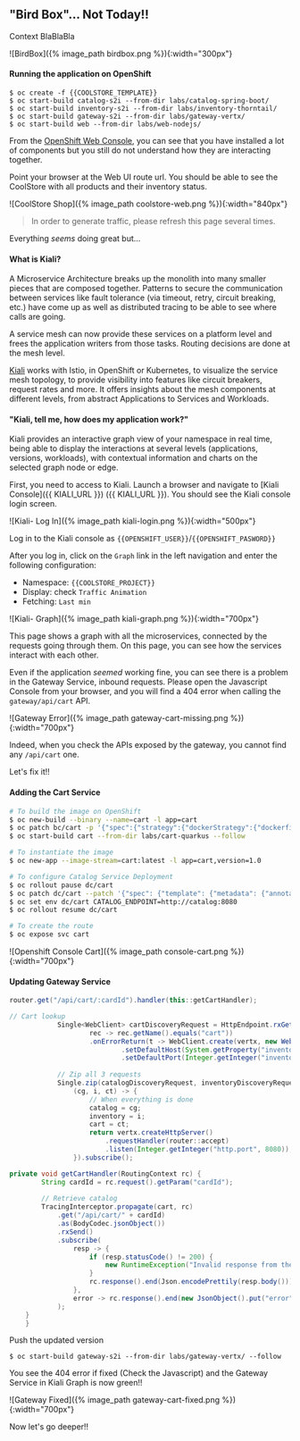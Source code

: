 ## "Bird Box"... Not Today!!

Context BlaBlaBla

![BirdBox]({% image_path birdbox.png %}){:width="300px"}

#### Running the application on OpenShift

~~~shell
$ oc create -f {{COOLSTORE_TEMPLATE}}
$ oc start-build catalog-s2i --from-dir labs/catalog-spring-boot/
$ oc start-build inventory-s2i --from-dir labs/inventory-thorntail/
$ oc start-build gateway-s2i --from-dir labs/gateway-vertx/
$ oc start-build web --from-dir labs/web-nodejs/
~~~

From the [OpenShift Web Console]({{OPENSHIFT_CONSOLE_URL}}), you can see that you have installed a lot of components
but you still do not understand how they are interacting together. 


Point your browser at the Web UI route url. You should be able to see the CoolStore with all 
products and their inventory status.

![CoolStore Shop]({% image_path coolstore-web.png %}){:width="840px"}

> In order to generate traffic, please refresh this page several times.

Everything *seems* doing great but...

#### What is Kiali?

A Microservice Architecture breaks up the monolith into many smaller pieces that are composed together. Patterns to secure the communication between services like fault tolerance (via timeout, retry, circuit breaking, etc.) have come up as well as distributed tracing to be able to see where calls are going.

A service mesh can now provide these services on a platform level and frees the application writers from those tasks. Routing decisions are done at the mesh level.

[Kiali](https://www.kiali.io) works with Istio, in OpenShift or Kubernetes, to visualize the service mesh topology, to provide visibility into features like circuit breakers, request rates and more. It offers insights about the mesh components at different levels, from abstract Applications to Services and Workloads.

#### "Kiali, tell me, how does my application work?"

Kiali provides an interactive graph view of your namespace in real time, being able to display the interactions at several levels (applications, versions, workloads), with contextual information and charts on the selected graph node or edge.

First, you need to access to Kiali. 
Launch a browser and navigate to [Kiali Console]({{ KIALI_URL }}) ({{ KIALI_URL }}). 
You should see the Kiali console login screen.

![Kiali- Log In]({% image_path kiali-login.png %}){:width="500px"}

Log in to the Kiali console as `{{OPENSHIFT_USER}}`/`{{OPENSHIFT_PASWORD}}`

After you log in, click on the `Graph` link in the left navigation and enter the following configuration:

 * Namespace: `{{COOLSTORE_PROJECT}}`
 * Display: check `Traffic Animation`
 * Fetching: `Last min`

![Kiali- Graph]({% image_path kiali-graph.png %}){:width="700px"}

 This page shows a graph with all the microservices, connected by the requests going through them. On this page, you can see how the services interact with each other.

Even if the application *seemed* working fine, you can see there is a problem in the Gateway Service, inbound requests.
Please open the Javascript Console from your browser, and you will find a 404 error when calling the `gateway/api/cart` API.

![Gateway Error]({% image_path gateway-cart-missing.png %}){:width="700px"}

Indeed, when you check the APIs exposed by the gateway, you cannot find any `/api/cart` one.

Let's fix it!!

#### Adding the Cart Service

~~~bash
# To build the image on OpenShift
$ oc new-build --binary --name=cart -l app=cart
$ oc patch bc/cart -p '{"spec":{"strategy":{"dockerStrategy":{"dockerfilePath":"src/main/docker/Dockerfile"}}}}'
$ oc start-build cart --from-dir labs/cart-quarkus --follow

# To instantiate the image
$ oc new-app --image-stream=cart:latest -l app=cart,version=1.0

# To configure Catalog Service Deployment
$ oc rollout pause dc/cart
$ oc patch dc/cart --patch '{"spec": {"template": {"metadata": {"annotations": {"sidecar.istio.io/inject": "true"}}}}}'
$ oc set env dc/cart CATALOG_ENDPOINT=http://catalog:8080
$ oc rollout resume dc/cart

# To create the route
$ oc expose svc cart
~~~

![Openshift Console Cart]({% image_path console-cart.png %}){:width="700px"}

#### Updating Gateway Service

~~~java
router.get("/api/cart/:cardId").handler(this::getCartHandler);

// Cart lookup
            Single<WebClient> cartDiscoveryRequest = HttpEndpoint.rxGetWebClient(discovery,
                    rec -> rec.getName().equals("cart"))
                    .onErrorReturn(t -> WebClient.create(vertx, new WebClientOptions()
                            .setDefaultHost(System.getProperty("inventory.api.host", "localhost"))
                            .setDefaultPort(Integer.getInteger("inventory.api.port", 9002))));
                            
            // Zip all 3 requests
            Single.zip(catalogDiscoveryRequest, inventoryDiscoveryRequest, cartDiscoveryRequest, 
                (cg, i, ct) -> {
                    // When everything is done
                    catalog = cg;
                    inventory = i;
                    cart = ct;
                    return vertx.createHttpServer()
                        .requestHandler(router::accept)
                        .listen(Integer.getInteger("http.port", 8080));
                }).subscribe();

private void getCartHandler(RoutingContext rc) {
        String cardId = rc.request().getParam("cardId");
        
        // Retrieve catalog
        TracingInterceptor.propagate(cart, rc)
            .get("/api/cart/" + cardId)
            .as(BodyCodec.jsonObject())
            .rxSend()
            .subscribe(
                resp -> {
                    if (resp.statusCode() != 200) {
                        new RuntimeException("Invalid response from the cart: " + resp.statusCode());
                    }
                    rc.response().end(Json.encodePrettily(resp.body()));
                },
                error -> rc.response().end(new JsonObject().put("error", error.getMessage()).toString())
            );
    }
    }
~~~

Push the updated version

~~~shell
$ oc start-build gateway-s2i --from-dir labs/gateway-vertx/ --follow
~~~

You see the 404 error if fixed (Check the Javascript) and the Gateway Service in Kiali Graph is now green!!

![Gateway Fixed]({% image_path gateway-cart-fixed.png %}){:width="700px"}

Now let's go deeper!!